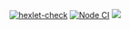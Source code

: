 [![hexlet-check](https://github.com/Vlad-Code/frontend-project-11/actions/workflows/hexlet-check.yml/badge.svg)](https://github.com/Vlad-Code/frontend-project-11/actions/workflows/hexlet-check.yml)
[![Node CI](https://github.com/Vlad-Code/frontend-project-11/actions/workflows/nodejs.yml/badge.svg)](https://github.com/Vlad-Code/frontend-project-11/actions/workflows/nodejs.yml)
<a href="https://codeclimate.com/github/Vlad-Code/frontend-project-11/maintainability"><img src="https://api.codeclimate.com/v1/badges/021f9de60d190dc948dc/maintainability" /></a>
